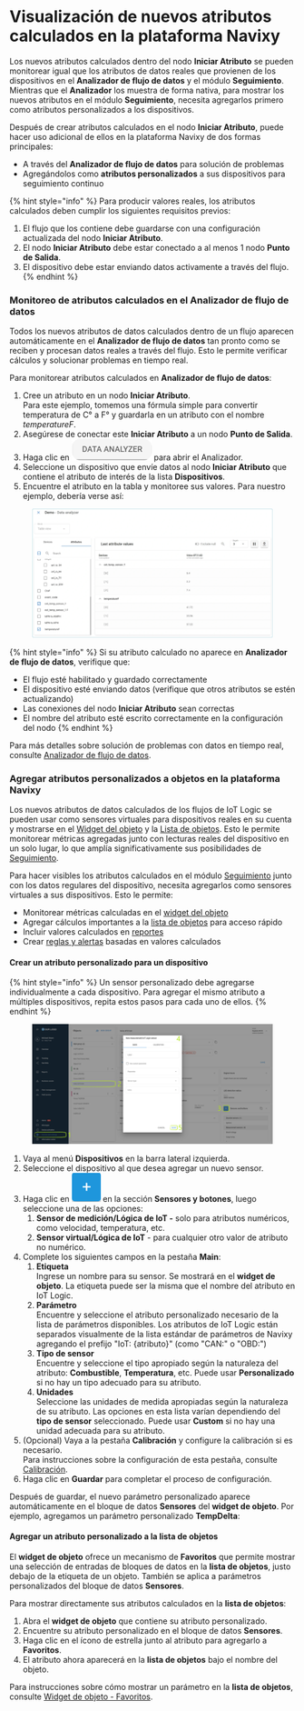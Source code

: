 # Visualización de nuevos atributos calculados en la plataforma Navixy

Los nuevos atributos calculados dentro del nodo **Iniciar Atributo** se pueden monitorear igual que los atributos de datos reales que provienen de los dispositivos en el **Analizador de flujo de datos** y el módulo **Seguimiento**. Mientras que el **Analizador** los muestra de forma nativa, para mostrar los nuevos atributos en el módulo **Seguimiento**, necesita agregarlos primero como atributos personalizados a los dispositivos.

Después de crear atributos calculados en el nodo **Iniciar Atributo**, puede hacer uso adicional de ellos en la plataforma Navixy de dos formas principales:

* A través del **Analizador de flujo de datos** para solución de problemas
* Agregándolos como **atributos personalizados** a sus dispositivos para seguimiento continuo

{% hint style="info" %}
Para producir valores reales, los atributos calculados deben cumplir los siguientes requisitos previos:

1. El flujo que los contiene debe guardarse con una configuración actualizada del nodo **Iniciar Atributo**.
2. El nodo **Iniciar Atributo** debe estar conectado a al menos 1 nodo **Punto de Salida**.
3. El dispositivo debe estar enviando datos activamente a través del flujo.
{% endhint %}

### Monitoreo de atributos calculados en el Analizador de flujo de datos

Todos los nuevos atributos de datos calculados dentro de un flujo aparecen automáticamente en el **Analizador de flujo de datos** tan pronto como se reciben y procesan datos reales a través del flujo. Esto le permite verificar cálculos y solucionar problemas en tiempo real.

Para monitorear atributos calculados en **Analizador de flujo de datos**:

1. Cree un atributo en un nodo **Iniciar Atributo**.\
   Para este ejemplo, tomemos una fórmula simple para convertir temperatura de C° a F° y guardarla en un atributo con el nombre _temperatureF_.
2. Asegúrese de conectar este **Iniciar Atributo** a un nodo **Punto de Salida**.
3. Haga clic en <img src="../../../../../.gitbook/assets/Untitled (11).png" alt="" data-size="line"> para abrir el Analizador.
4. Seleccione un dispositivo que envíe datos al nodo **Iniciar Atributo** que contiene el atributo de interés de la lista **Dispositivos**.
5. Encuentre el atributo en la tabla y monitoree sus valores. Para nuestro ejemplo, debería verse así:

<figure><img src="../../../../../.gitbook/assets/Untitled.jpg" alt=""><figcaption></figcaption></figure>

{% hint style="info" %}
Si su atributo calculado no aparece en **Analizador de flujo de datos**, verifique que:

* El flujo esté habilitado y guardado correctamente
* El dispositivo esté enviando datos (verifique que otros atributos se estén actualizando)
* Las conexiones del nodo **Iniciar Atributo** sean correctas
* El nombre del atributo esté escrito correctamente en la configuración del nodo
{% endhint %}

Para más detalles sobre solución de problemas con datos en tiempo real, consulte [Analizador de flujo de datos](../../../../../guia-del-usuario/cuenta/iot-logic/analizador-de-flujo-de-datos.md).

### Agregar atributos personalizados a objetos en la plataforma Navixy

Los nuevos atributos de datos calculados de los flujos de IoT Logic se pueden usar como sensores virtuales para dispositivos reales en su cuenta y mostrarse en el [Widget del objeto](../../../../../guia-del-usuario/seguimiento/lista-de-objetos/vista-detallada-del-objeto.md) y la [Lista de objetos](../../../../../guia-del-usuario/seguimiento/lista-de-objetos/). Esto le permite monitorear métricas agregadas junto con lecturas reales del dispositivo en un solo lugar, lo que amplía significativamente sus posibilidades de [Seguimiento](../../../../../guia-del-usuario/seguimiento/).

Para hacer visibles los atributos calculados en el módulo [Seguimiento](../../../../../guia-del-usuario/seguimiento/) junto con los datos regulares del dispositivo, necesita agregarlos como sensores virtuales a sus dispositivos. Esto le permite:

* Monitorear métricas calculadas en el [widget del objeto](../../../../../guia-del-usuario/seguimiento/lista-de-objetos/vista-detallada-del-objeto.md)
* Agregar cálculos importantes a la [lista de objetos](../../../../../guia-del-usuario/seguimiento/lista-de-objetos/) para acceso rápido
* Incluir valores calculados en [reportes](../../../../../guia-del-usuario/reportes/)
* Crear [reglas y alertas](../../../../../guia-del-usuario/reglas-y-alertas/) basadas en valores calculados

#### Crear un atributo personalizado para un dispositivo

{% hint style="info" %}
Un sensor personalizado debe agregarse individualmente a cada dispositivo. Para agregar el mismo atributo a múltiples dispositivos, repita estos pasos para cada uno de ellos.
{% endhint %}

<figure><img src="../../../../../.gitbook/assets/Untitled (12).png" alt=""><figcaption></figcaption></figure>

1. Vaya al menú **Dispositivos** en la barra lateral izquierda.
2. Seleccione el dispositivo al que desea agregar un nuevo sensor.
3. Haga clic en <img src="../../../../../.gitbook/assets/Untitled (13).png" alt="" data-size="line"> en la sección **Sensores y botones**, luego seleccione una de las opciones:
   1. **Sensor de medición/Lógica de IoT -** solo para atributos numéricos, como velocidad, temperatura, etc.
   2. **Sensor virtual/Lógica de IoT** - para cualquier otro valor de atributo no numérico.
4. Complete los siguientes campos en la pestaña **Main**:
   1. **Etiqueta**\
      Ingrese un nombre para su sensor. Se mostrará en el **widget de objeto**. La etiqueta puede ser la misma que el nombre del atributo en IoT Logic.
   2. **Parámetro**\
      Encuentre y seleccione el atributo personalizado necesario de la lista de parámetros disponibles. Los atributos de IoT Logic están separados visualmente de la lista estándar de parámetros de Navixy agregando el prefijo "IoT: {atributo}" (como "CAN:" o "OBD:")
   3. **Tipo de sensor**\
      Encuentre y seleccione el tipo apropiado según la naturaleza del atributo: **Combustible**, **Temperatura**, etc. Puede usar **Personalizado** si no hay un tipo adecuado para su atributo.
   4. **Unidades**\
      Seleccione las unidades de medida apropiadas según la naturaleza de su atributo. Las opciones en esta lista varían dependiendo del **tipo de sensor** seleccionado. Puede usar **Custom** si no hay una unidad adecuada para su atributo.
5. (Opcional) Vaya a la pestaña **Calibración** y configure la calibración si es necesario.\
   Para instrucciones sobre la configuración de esta pestaña, consulte [Calibración](../../../../dispositivos-y-ajustes/sensores-de-vehculos/sensores-de-medicin/#datos-de-calibracion).
6. Haga clic en **Guardar** para completar el proceso de configuración.

Después de guardar, el nuevo parámetro personalizado aparece automáticamente en el bloque de datos **Sensores** del **widget de objeto**. Por ejemplo, agregamos un parámetro personalizado **TempDelta**:

#### Agregar un atributo personalizado a la lista de objetos

El **widget de objeto** ofrece un mecanismo de **Favoritos** que permite mostrar una selección de entradas de bloques de datos en la **lista de objetos**, justo debajo de la etiqueta de un objeto. También se aplica a parámetros personalizados del bloque de datos **Sensores**.

Para mostrar directamente sus atributos calculados en la **lista de objetos**:

1. Abra el **widget de objeto** que contiene su atributo personalizado.
2. Encuentre su atributo personalizado en el bloque de datos **Sensores**.
3. Haga clic en el ícono de estrella junto al atributo para agregarlo a **Favoritos**.
4. El atributo ahora aparecerá en la **lista de objetos** bajo el nombre del objeto.

Para instrucciones sobre cómo mostrar un parámetro en la **lista de objetos**, consulte [Widget de objeto - Favoritos](../../../../../guia-del-usuario/seguimiento/lista-de-objetos/vista-detallada-del-objeto.md#favoritos).
